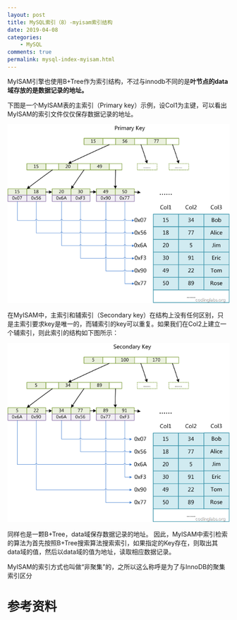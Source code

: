 ```yaml
---
layout: post
title: MySQL索引（8）-myisam索引结构
date: 2019-04-08
categories:
    - MySQL
comments: true
permalink: mysql-index-myisam.html
---
```


MyISAM引擎也使用B+Tree作为索引结构，不过与innodb不同的是**叶节点的data域存放的是数据记录的地址。**

下图是一个MyISAM表的主索引（Primary key）示例，设Col1为主键，可以看出MyISAM的索引文件仅仅保存数据记录的地址。

![](/assets/images/posts/mysql-index/mysql-index-7.png)

在MyISAM中，主索引和辅索引（Secondary key）在结构上没有任何区别，只是主索引要求key是唯一的，而辅索引的key可以重复。如果我们在Col2上建立一个辅索引，则此索引的结构如下图所示：

![](/assets/images/posts/mysql-index/mysql-index-8.png)

同样也是一颗B+Tree，data域保存数据记录的地址。
因此，MyISAM中索引检索的算法为首先按照B+Tree搜索算法搜索索引，如果指定的Key存在，则取出其data域的值，然后以data域的值为地址，读取相应数据记录。

MyISAM的索引方式也叫做“非聚集”的，之所以这么称呼是为了与InnoDB的聚集索引区分


# 参考资料

